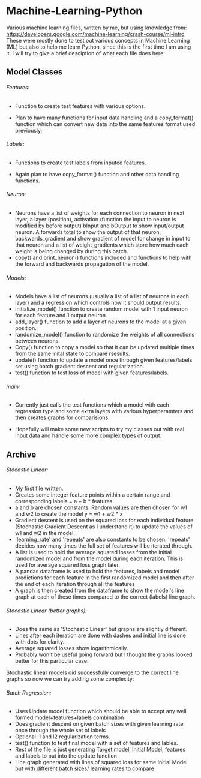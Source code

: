# Machine-Learning-Python
Various machine learning files, written by me, but using knowledge from: https://developers.google.com/machine-learning/crash-course/ml-intro
These were mostly done to test out various concepts in Machine Learning (ML) but also to help me learn Python, since this is the first time I am using it.
I will try to give a brief desciption of what each file does here:

## Model Classes
###### Features:
- Function to create test features with various options.

- Plan to have many functions for input data handling and a copy_format() function which can convert new data into the same features format used previously.

###### Labels:
- Functions to create test labels from inputed features.

- Again plan to have copy_format() function and other data handling functions.

###### Neuron:
- Neurons have a list of weights for each connection to neuron in next layer, a layer (position), activation (function the input to neuron is modified by before output)
bInput and bOutput to show input/output neuron. A forwards total to show the output of that neuron, backwards_gradient and show gradient of model
for change in input to that neuron and a list of weight_gradients which store how much each weight is being changed by during this batch.
- copy() and print_neuron() functions included and functions to help with the forward and backwards propagation of the model. 

###### Models:
- Models have a list of neurons (usually a list of a list of neurons in each layer) and a regression which controls how it should output results.
- initialize_model() function to create random model with 1 input neuron for each feature and 1 output neuron.
- add_layer() function to add a layer of neurons to the model at a given position.
- randomize_model() function to randomize the weights of all connections between neurons.
- Copy() function to copy a model so that it can be updated multiple times from the same inital state to compare rsesults.
- update() function to update a model once through given features/labels set using batch gradient descent and regularization.
- test() function to test loss of model with given features/labels.


###### main:
- Currently just calls the test functions which a model with each regression type and some extra layers with various hyperperamters and then creates graphs for comparisions.

- Hopefully will make some new scripts to try my classes out with real input data and handle some more complex types of output.


## Archive

###### Stocastic Linear:
- My first file written.
- Creates some integer feature points within a certain range and corresponding labels = a + b * features.
- a and b are chosen constants. Random values are then chosen for w1 and w2 to create the model y = w1 + w2 * x 
- Gradient descent is used on the squared loss for each individual feature (Stochastic Gradient Descent as I understand it) to update the values of w1 and w2 in the model.
- 'learning_rate' and 'repeats' are also constants to be chosen. 'repeats' decides how many times the full set of features will be iterated through.
- A list is used to hold the average squared losses from the initial randomized model and from the model during each iteration. This is used for average squared loss graph later.
- A pandas dataframe is used to hold the features, labels and model predictions for each feature in the first randomized model and then after the end of each iteration through all the features
- A graph is then created from the dataframe to show the model's line graph at each of these times compared to the correct (labels) line graph.

###### Stocastic Linear (better graphs):
- Does the same as 'Stochastic Linear' but graphs are slightly different.
- Lines after each iteration are done with dashes and initial line is done with dots for clarity.
- Average squared losses show logarithmically.
- Probably won't be useful going forward but I thought the graphs looked better for this particular case.

Stochastic linear models did successfully converge to the correct line graphs so now we can try adding some complexity:

###### Batch Regression:
- Uses Update model function which should be able to accept any well formed model+features+labels combination
- Does gradient descent on given batch sizes with given learning rate once through the whole set of labels
- Optional l1 and l2 regularization terms.
- test() function to test final model with a set of features and lables.
- Rest of the file is just generating Target model, Initial Model, features and labels to put into the update function
- Line graph generated with lines of squared loss for same Initial Model but with different batch sizes/ learning rates to compare


